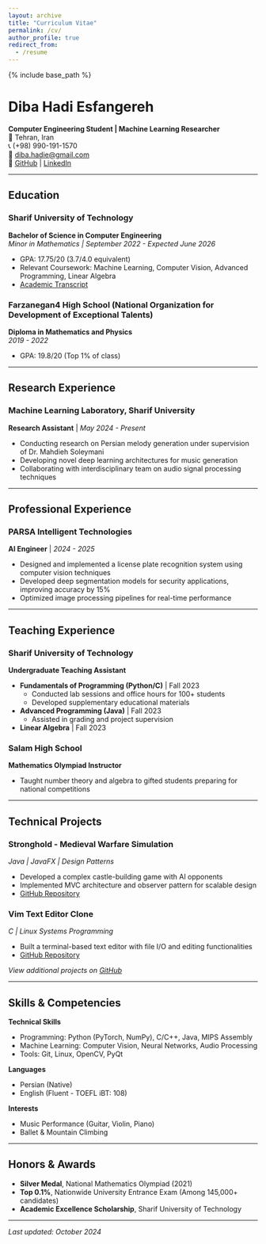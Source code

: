 ```yaml
---
layout: archive
title: "Curriculum Vitae"
permalink: /cv/
author_profile: true
redirect_from:
  - /resume
---
```


{% include base_path %}

# Diba Hadi Esfangereh
**Computer Engineering Student | Machine Learning Researcher**  
📍 Tehran, Iran  
📞 (+98) 990-191-1570  
📧 [diba.hadie@gmail.com](mailto:diba.hadie@gmail.com)  
🔗 [GitHub](https://github.com/dibahadie) | [LinkedIn](https://www.linkedin.com/in/dibahadie)  

---

## Education

### Sharif University of Technology  
**Bachelor of Science in Computer Engineering**  
*Minor in Mathematics | September 2022 - Expected June 2026*  
- GPA: 17.75/20 (3.7/4.0 equivalent)  
- Relevant Coursework: Machine Learning, Computer Vision, Advanced Programming, Linear Algebra  
- [Academic Transcript](https://edu.sharif.edu/v/401110245/31A3AD5174F3812D7C749993D73C625A/pdf)  

### Farzanegan4 High School (National Organization for Development of Exceptional Talents)  
**Diploma in Mathematics and Physics**  
*2019 - 2022*  
- GPA: 19.8/20 (Top 1% of class)  

---

## Research Experience

### Machine Learning Laboratory, Sharif University  
**Research Assistant** | *May 2024 - Present*  
- Conducting research on Persian melody generation under supervision of Dr. Mahdieh Soleymani  
- Developing novel deep learning architectures for music generation  
- Collaborating with interdisciplinary team on audio signal processing techniques  

---

## Professional Experience

### PARSA Intelligent Technologies  
**AI Engineer** | *2024 - 2025*  
- Designed and implemented a license plate recognition system using computer vision techniques  
- Developed deep segmentation models for security applications, improving accuracy by 15%  
- Optimized image processing pipelines for real-time performance  

---

## Teaching Experience

### Sharif University of Technology  
**Undergraduate Teaching Assistant**  
- **Fundamentals of Programming (Python/C)** | Fall 2023  
  - Conducted lab sessions and office hours for 100+ students  
  - Developed supplementary educational materials  
- **Advanced Programming (Java)** | Fall 2023  
  - Assisted in grading and project supervision  
- **Linear Algebra** | Fall 2023  

### Salam High School  
**Mathematics Olympiad Instructor**  
- Taught number theory and algebra to gifted students preparing for national competitions  

---

## Technical Projects

### Stronghold - Medieval Warfare Simulation  
*Java | JavaFX | Design Patterns*  
- Developed a complex castle-building game with AI opponents  
- Implemented MVC architecture and observer pattern for scalable design  
- [GitHub Repository](https://github.com/advanced-programming-sut-2023/project-group-59)  

### Vim Text Editor Clone  
*C | Linux Systems Programming*  
- Built a terminal-based text editor with file I/O and editing functionalities  
- [GitHub Repository](https://github.com/FundamentalOfProgramming-SUT-2022/project-dibahadie)  

*View additional projects on [GitHub](https://github.com/dibahadie?tab=repositories)*

---

## Skills & Competencies

**Technical Skills**  
- Programming: Python (PyTorch, NumPy), C/C++, Java, MIPS Assembly  
- Machine Learning: Computer Vision, Neural Networks, Audio Processing  
- Tools: Git, Linux, OpenCV, PyQt  

**Languages**  
- Persian (Native)  
- English (Fluent - TOEFL iBT: 108)  

**Interests**  
- Music Performance (Guitar, Violin, Piano)  
- Ballet & Mountain Climbing  

---

## Honors & Awards

- **Silver Medal**, National Mathematics Olympiad (2021)  
- **Top 0.1%**, Nationwide University Entrance Exam (Among 145,000+ candidates)  
- **Academic Excellence Scholarship**, Sharif University of Technology  

---

*Last updated: October 2024*
